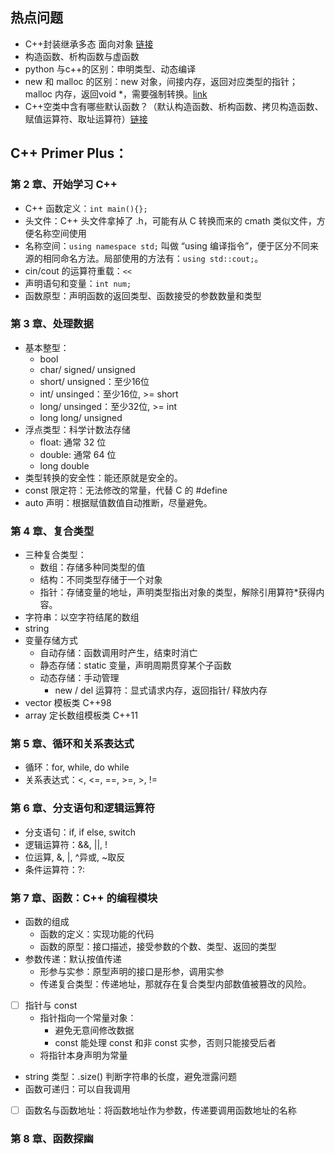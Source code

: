 
## 热点问题

- C++封装继承多态 面向对象 [链接](https://www.cnblogs.com/qianqiannian/p/6037520.html)
- 构造函数、析构函数与虚函数
- python 与c++的区别：申明类型、动态编译
- new 和 malloc 的区别：new 对象，间接内存，返回对应类型的指针； malloc 内存，返回void *，需要强制转换。[link](https://blog.csdn.net/nie19940803/article/details/76358673)
- C++空类中含有哪些默认函数？（默认构造函数、析构函数、拷贝构造函数、赋值运算符、取址运算符）[链接](https://www.cnblogs.com/dingou/p/11627817.html)


## C++ Primer Plus：
### 第 2 章、开始学习 C++
- C++ 函数定义：`int main(){};`
- 头文件：C++ 头文件拿掉了 .h，可能有从 C 转换而来的 cmath 类似文件，方便名称空间使用
- 名称空间：`using namespace std;` 叫做 “using 编译指令”，便于区分不同来源的相同命名方法。局部使用的方法有：`using std::cout;`。
- cin/cout 的运算符重载：`<<`
- 声明语句和变量：`int num;`
- 函数原型：声明函数的返回类型、函数接受的参数数量和类型

### 第 3 章、处理数据
- 基本整型：
  - bool
  - char/ signed/ unsigned
  - short/ unsigned：至少16位
  - int/ unsinged：至少16位, >= short
  - long/ unsinged：至少32位, >= int
  - long long/ unsigned
- 浮点类型：科学计数法存储
  - float: 通常 32 位
  - double: 通常 64 位
  - long double 
- 类型转换的安全性：能还原就是安全的。
- const 限定符：无法修改的常量，代替 C 的 #define
- auto 声明：根据赋值数值自动推断，尽量避免。

### 第 4 章、复合类型
- 三种复合类型：
  - 数组：存储多种同类型的值
  - 结构：不同类型存储于一个对象
  - 指针：存储变量的地址，声明类型指出对象的类型，解除引用算符*获得内容。
- 字符串：以空字符结尾的数组
- string
- 变量存储方式
  - 自动存储：函数调用时产生，结束时消亡
  - 静态存储：static 变量，声明周期贯穿某个子函数
  - 动态存储：手动管理
    - new / del 运算符：显式请求内存，返回指针/ 释放内存
- vector 模板类 C++98
- array 定长数组模板类 C++11

### 第 5 章、循环和关系表达式
- 循环：for, while, do while
- 关系表达式：<, <=, ==, >=, >, !=

### 第 6 章、分支语句和逻辑运算符
- 分支语句：if, if else, switch
- 逻辑运算符：&&, ||, !
- 位运算, &, |, ^异或, ~取反
- 条件运算符：?:

### 第 7 章、函数：C++ 的编程模块
- 函数的组成
  - 函数的定义：实现功能的代码
  - 函数的原型：接口描述，接受参数的个数、类型、返回的类型
- 参数传递：默认按值传递
  - 形参与实参：原型声明的接口是形参，调用实参
  - 传递复合类型：传递地址，那就存在复合类型内部数值被篡改的风险。
- [ ] 指针与 const
  - 指针指向一个常量对象：
    - 避免无意间修改数据
    - const 能处理 const 和非 const 实参，否则只能接受后者
  - 将指针本身声明为常量
- string 类型：.size() 判断字符串的长度，避免泄露问题
- 函数可递归：可以自我调用
- [ ] 函数名与函数地址：将函数地址作为参数，传递要调用函数地址的名称

### 第 8 章、函数探幽